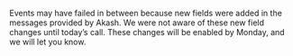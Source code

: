 Events may have failed in between because new fields were added in the messages provided by Akash. We were not aware of these new field changes until today’s call. These changes will be enabled by Monday, and we will let you know.
